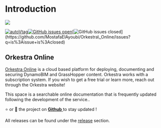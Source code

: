 # Introduction

![](.gitbook/assets/orkestra\_clean.png)

&#x20;[![autoVtag](https://camo.githubusercontent.com/dddfa45b6fd9e08dff2020b86f15dcbc32a4f1bfa8c1b762d11144b69def3ffb/68747470733a2f2f696d672e736869656c64732e696f2f6769746875622f762f72656c656173652f4d6f7374616661456c41796f7562692f4f726b65737472615f4f6e6c696e653f)](https://github.com/MostafaElAyoubi/Orkestra\_Online/releases)[![GitHub issues open](https://camo.githubusercontent.com/8b35c7ab9a66b1ef4bc26a279d8807efe0c7c2c5/68747470733a2f2f696d672e736869656c64732e696f2f6769746875622f6973737565732f4d6f7374616661456c41796f7562692f4f726b65737472615f4f6e6c696e652e7376673f)](https://github.com/MostafaElAyoubi/Orkestra\_Online/issues)[![GitHub issues closed](https://img.shields.io/github/issues-closed/MostafaElAyoubi/Orkestra\_Online.svg?)](https://github.com/MostafaElAyoubi/Orkestra\_Online/issues?q=is%3Aissue+is%3Aclosed)

## Orkestra Online

[Orkestra Online](https://www.orkestra.online) is a cloud based platform for deploying, documenting and securing DynamoBIM and GrassHopper content. Orkestra works with a subscription system. If you wish to get a free trial or learn more, reach out through the Orkestra website!

This space is a searchable online documentation that is frequently updated following the development of the service..

⭐ or 👀 the project on [**Github** ](https://github.com/MostafaElAyoubi/Orkestra\_Online)to stay updated !

All releases can be found under the [release](https://github.com/MostafaElAyoubi/Orkestra\_Online/releases) section.
